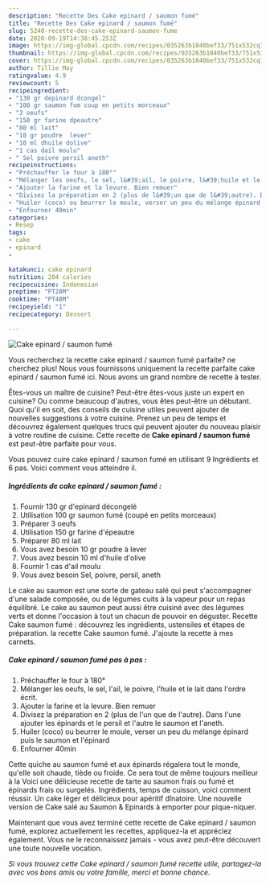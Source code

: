 ```yaml
---
description: "Recette Des Cake epinard / saumon fumé"
title: "Recette Des Cake epinard / saumon fumé"
slug: 5240-recette-des-cake-epinard-saumon-fume
date: 2020-09-19T14:38:45.253Z
image: https://img-global.cpcdn.com/recipes/035263b1840bef33/751x532cq70/cake-epinard-saumon-fume-photo-principale-de-la-recette.jpg
thumbnail: https://img-global.cpcdn.com/recipes/035263b1840bef33/751x532cq70/cake-epinard-saumon-fume-photo-principale-de-la-recette.jpg
cover: https://img-global.cpcdn.com/recipes/035263b1840bef33/751x532cq70/cake-epinard-saumon-fume-photo-principale-de-la-recette.jpg
author: Tillie May
ratingvalue: 4.9
reviewcount: 5
recipeingredient:
- "130 gr depinard dcongel"
- "100 gr saumon fum coup en petits morceaux"
- "3 oeufs"
- "150 gr farine dpeautre"
- "80 ml lait"
- "10 gr poudre  lever"
- "10 ml dhuile dolive"
- "1 cas dail moulu"
- " Sel poivre persil aneth"
recipeinstructions:
- "Préchauffer le four à 180°"
- "Mélanger les oeufs, le sel, l&#39;ail, le poivre, l&#39;huile et le lait dans l&#39;ordre écrit."
- "Ajouter la farine et la levure. Bien remuer"
- "Divisez la préparation en 2 (plus de l&#39;un que de l&#39;autre). Dans l&#39;une ajouter les épinards et le persil et l&#39;autre le saumon et l&#39;aneth."
- "Huiler (coco) ou beurrer le moule, verser un peu du mélange épinard puis le saumon et l&#39;épinard"
- "Enfourner 40min"
categories:
- Resep
tags:
- cake
- epinard
- 

katakunci: cake epinard  
nutrition: 204 calories
recipecuisine: Indonesian
preptime: "PT28M"
cooktime: "PT48M"
recipeyield: "1"
recipecategory: Dessert

---
```



![Cake epinard / saumon fumé](https://img-global.cpcdn.com/recipes/035263b1840bef33/751x532cq70/cake-epinard-saumon-fume-photo-principale-de-la-recette.jpg)

Vous recherchez la recette cake epinard / saumon fumé parfaite? ne cherchez plus! Nous vous fournissons uniquement la recette parfaite cake epinard / saumon fumé ici. Nous avons un grand nombre de recette à tester.

Êtes-vous un maître de cuisine? Peut-être êtes-vous juste un expert en cuisine? Ou comme beaucoup d'autres, vous êtes peut-être un débutant. Quoi qu'il en soit, des conseils de cuisine utiles peuvent ajouter de nouvelles suggestions à votre cuisine. Prenez un peu de temps et découvrez également quelques trucs qui peuvent ajouter du nouveau plaisir à votre routine de cuisine. Cette recette de <strong> Cake epinard / saumon fumé </strong> est peut-être parfaite pour vous.

<!--inarticleads1-->

Vous pouvez cuire cake epinard / saumon fumé en utilisant 9 Ingrédients et 6 pas. Voici comment vous atteindre il.

##### Ingrédients de cake epinard / saumon fumé :

1. Fournir 130 gr d&#39;epinard décongelé
1. Utilisation 100 gr saumon fumé (coupé en petits morceaux)
1. Préparer 3 oeufs
1. Utilisation 150 gr farine d&#39;épeautre
1. Préparer 80 ml lait
1. Vous avez besoin 10 gr poudre à lever
1. Vous avez besoin 10 ml d&#39;huile d&#39;olive
1. Fournir 1 cas d&#39;ail moulu
1. Vous avez besoin  Sel, poivre, persil, aneth


Le cake au saumon est une sorte de gateau salé qui peut s&#39;accompagner d&#39;une salade composée, ou de légumes cuits à la vapeur pour un repas équilibré. Le cake au saumon peut aussi être cuisiné avec des légumes verts et donne l&#39;occasion à tout un chacun de pouvoir en déguster. Recette Cake saumon fumé : découvrez les ingrédients, ustensiles et étapes de préparation. la recette Cake saumon fumé. J&#39;ajoute la recette à mes carnets. 

<!--inarticleads2-->

##### Cake epinard / saumon fumé pas à pas :

1. Préchauffer le four à 180°
1. Mélanger les oeufs, le sel, l&#39;ail, le poivre, l&#39;huile et le lait dans l&#39;ordre écrit.
1. Ajouter la farine et la levure. Bien remuer
1. Divisez la préparation en 2 (plus de l&#39;un que de l&#39;autre). Dans l&#39;une ajouter les épinards et le persil et l&#39;autre le saumon et l&#39;aneth.
1. Huiler (coco) ou beurrer le moule, verser un peu du mélange épinard puis le saumon et l&#39;épinard
1. Enfourner 40min


Cette quiche au saumon fumé et aux épinards régalera tout le monde, qu&#39;elle soit chaude, tiède ou froide. Ce sera tout de même toujours meilleur à la Voici une délicieuse recette de tarte au saumon frais ou fumé et épinards frais ou surgelés. Ingrédients, temps de cuisson, voici comment réussir. Un cake léger et délicieux pour apéritif dînatoire. Une nouvelle version de Cake salé au Saumon &amp; Epinards à emporter pour pique-niquer. 

<!--inarticleads1-->

<p>
Maintenant que vous avez terminé cette recette de Cake epinard / saumon fumé, explorez actuellement les recettes, appliquez-la et appréciez également. Vous ne le reconnaissez jamais - vous avez peut-être découvert une toute nouvelle vocation.
</p>

<p>
<i>Si vous trouvez cette Cake epinard / saumon fumé recette utile, partagez-la avec vos bons amis ou votre famille, merci et bonne chance.</i>
</p>
